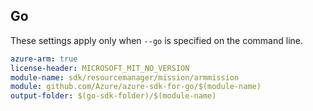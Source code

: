 ## Go

These settings apply only when `--go` is specified on the command line.

```yaml $(go) && $(track2)
azure-arm: true
license-header: MICROSOFT_MIT_NO_VERSION
module-name: sdk/resourcemanager/mission/armmission
module: github.com/Azure/azure-sdk-for-go/$(module-name)
output-folder: $(go-sdk-folder)/$(module-name)
```
